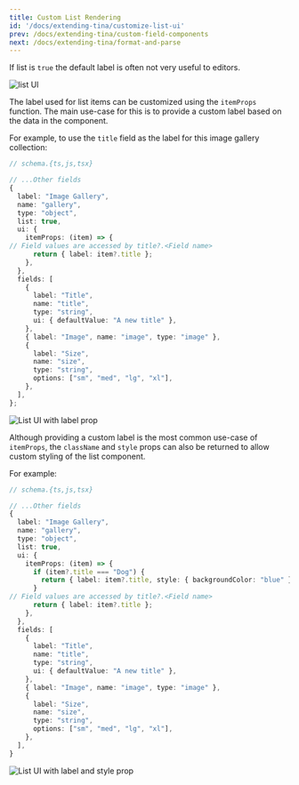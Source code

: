 ```yaml
---
title: Custom List Rendering
id: '/docs/extending-tina/customize-list-ui'
prev: /docs/extending-tina/custom-field-components
next: /docs/extending-tina/format-and-parse
---
```



If list is `true` the default label is often not very useful to editors.

![list UI](https://res.cloudinary.com/forestry-demo/image/upload/v1649941182/tina-io/docs/extending-tina/Extending_Tina_No_List_Props.png)

The label used for list items can be customized using the `itemProps` function. The main use-case for this is to provide a custom label based on the data in the component.

For example, to use the `title` field as the label for this image gallery collection:

```ts
// schema.{ts,js,tsx}

// ...Other fields
{
  label: "Image Gallery",
  name: "gallery",
  type: "object",
  list: true,
  ui: {
    itemProps: (item) => {
// Field values are accessed by title?.<Field name>
      return { label: item?.title };
    },
  },
  fields: [
    {
      label: "Title",
      name: "title",
      type: "string",
      ui: { defaultValue: "A new title" },
    },
    { label: "Image", name: "image", type: "image" },
    {
      label: "Size",
      name: "size",
      type: "string",
      options: ["sm", "med", "lg", "xl"],
    },
  ],
};
```

![List UI with label prop](https://res.cloudinary.com/forestry-demo/image/upload/v1649941182/tina-io/docs/extending-tina/Extending_Tina_Label_List_Props.png)


Although providing a custom label is the most common use-case of `itemProps`, the `className` and `style` props can also be returned to allow custom styling of the list component.


For example:
```ts
// schema.{ts,js,tsx}

// ...Other fields
{
  label: "Image Gallery",
  name: "gallery",
  type: "object",
  list: true,
  ui: {
    itemProps: (item) => {
      if (item?.title === "Dog") {
        return { label: item?.title, style: { backgroundColor: "blue" } };
      }
// Field values are accessed by title?.<Field name>
      return { label: item?.title };
    },
  },
  fields: [
    {
      label: "Title",
      name: "title",
      type: "string",
      ui: { defaultValue: "A new title" },
    },
    { label: "Image", name: "image", type: "image" },
    {
      label: "Size",
      name: "size",
      type: "string",
      options: ["sm", "med", "lg", "xl"],
    },
  ],
}
```

![List UI with label and style prop](https://res.cloudinary.com/forestry-demo/image/upload/v1649941182/tina-io/docs/extending-tina/Extending_Tina_Style_List_Props.png)